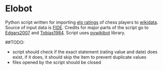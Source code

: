 # Elobot
Python script written for importing [elo ratings](https://en.wikipedia.org/wiki/Elo_rating_system) of chess players to [wikidata](https://www.wikidata.org/wiki/Wikidata:Main_Page). Source of input data is [FIDE](http://ratings.fide.com/).
Credits for major parts of the script go to [Edgars2007](https://www.wikidata.org/wiki/User:Edgars2007) and [Tobias1984](https://www.wikidata.org/wiki/User:Tobias1984).
Script uses [pywikibot](https://github.com/wikimedia/pywikibot-core) library.

##TODO:
* script should check if the exact statement (rating value and date) does exist, if it does, it
should skip the item to prevent duplicate values
* files opened by the script should be closed
